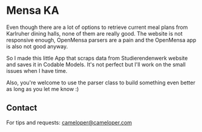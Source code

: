 #  Mensa KA

Even though there are a lot of options to retrieve current meal plans from Karlruher dining halls, none of them are really good.
The website is not responsive enough, OpenMensa parsers are a pain and the OpenMensa app is also not good anyway.

So I made this little App that scraps data from Studierendenwerk website and saves it in Codable Models. It's not perfect but I'll work on the small issues when I have time.

Also, you're welcome to use the parser class to build something even better as long as you let me know :)

## Contact

For tips and requests: cameloper@cameloper.com
